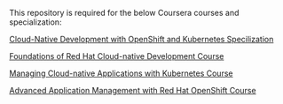 
This repository is required for the below Coursera courses and specialization:

[Cloud-Native Development with OpenShift and Kubernetes Specilization](https://www.coursera.org/specializations/cloud-native-development-openshift-kubernetes)

[Foundations of Red Hat Cloud-native Development Course](https://www.coursera.org/learn/foundations-of-red-hat-cloud-native-development)

[Managing Cloud-native Applications with Kubernetes Course](https://www.coursera.org/learn/managing-cloud-native-applications-with-kubernetes)

[Advanced Application Management with Red Hat OpenShift Course](https://www.coursera.org/learn/advanced-application-management-with-red-hat-openshift)